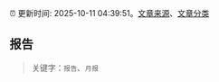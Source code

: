 :alarm_clock: 更新时间: 2025-10-11 04:39:51。[文章来源](/README.md)、[文章分类](/TAGS.md)

## 报告


> 关键字：`报告`、`月报`



